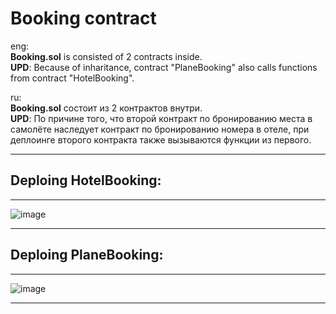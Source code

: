 # Booking contract
eng:  
**Booking.sol** is consisted of 2 contracts inside.   
**UPD**: Because of inharitance, contract "PlaneBooking" also calls functions from contract "HotelBooking".  
  
ru:  
**Booking.sol** состоит из 2 контрактов внутри.  
**UPD**: По причине того, что второй контракт по бронированию места в самолёте наследует контракт по бронированию номера в отеле, при деплоинге второго контракта также вызываются функции из первого.     
***
## Deploing HotelBooking:  
***
![image](https://github.com/user-attachments/assets/2061bb5f-c581-4b9f-b2f8-4a1d4cb1072d)  
***
## Deploing PlaneBooking:  
***
![image](https://github.com/user-attachments/assets/6e51e3c6-958b-4b2b-a24c-2438b2321e64)  
***
 
